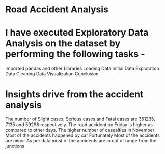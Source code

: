 # Road Accident Analysis

 # I have executed Exploratory Data Analysis on the dataset by performing the following tasks -
 Imported pandas and other Libraries
Loading Data
Initial Data Exploration
Data Cleaning
Data Visualization
 Conclusion


# Insights drive from the accident analysis
The number of Slight cases, Serious cases and Fatal cases are 351235, 7135 and 59298 respectively. 
 The road accident on Friday is higher as compared to other days.
The higher number of casualties in November 
 Most of the accidents happened by car
 Fortunately Most of the accidents are minor
 As per data most of the accidents are in out of range from the junctions
